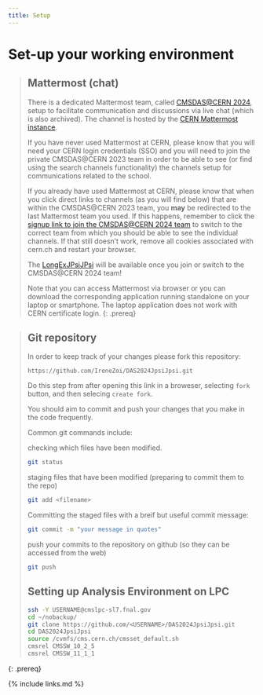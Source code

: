 ```yaml
---
title: Setup
---
```

# Set-up your working environment


> ## Mattermost (chat)
> There is a dedicated Mattermost team, called [CMSDAS@CERN 2024](https://mattermost.web.cern.ch/signup_user_complete/?id=7hedxbi647dbbqouez9449g3ba&md=link&sbr=su), setup to facilitate communication and discussions via live chat (which is also archived). The channel is hosted by the [CERN Mattermost instance](https://mattermost.web.cern.ch/).
> 
> If you have never used Mattermost at CERN, please know that you will need your CERN login credentials (SSO) and you will need to join the private CMSDAS@CERN 2023 team in order to be able to see (or find using the search channels functionality) the channels setup for communications related to the school.
> 
> If you already have used Mattermost at CERN, please know that when you click direct links to channels (as you will find below) that are within the CMSDAS@CERN 2023 team, you **may** be redirected to the last Mattermost team you used. If this happens, remember to click the [signup link to join the CMSDAS@CERN 2024 team](https://mattermost.web.cern.ch/signup_user_complete/?id=7hedxbi647dbbqouez9449g3ba&md=link&sbr=su) to switch to the correct team from which you should be able to see the individual channels. If that still doesn’t work, remove all cookies associated with cern.ch and restart your browser.
> 
> The [LongExJPsiJPsi](https://mattermost.web.cern.ch/cmsdaslpc2024/channels/longexjpsijpsi) will be available once you join or switch to the CMSDAS@CERN 2024 team!
> 
> Note that you can access Mattermost via browser or you can download the corresponding application running standalone on your laptop or smartphone. The laptop application does not work with CERN certificate login.
{: .prereq}

> ## Git repository
>
> In order to keep track of your changes please fork this repository:
> ~~~
> https://github.com/IreneZoi/DAS2024JpsiJpsi.git
> ~~~
> Do this step from after opening this link in a broweser, selecting `fork` button, and then selecing `create fork`.
> 
> You should aim to commit and push your changes that you make in the code frequently.
> 
> Common git commands include:
> 
> checking which files have been modified.
> ~~~bash
> git status
> ~~~
>
> staging files that have been modified (preparing to commit them to the repo)
> ~~~bash
> git add <filename>
> ~~~
> 
> Committing the staged files with a breif but useful commit message:
> ~~~bash
> git commit -m "your message in quotes"
> ~~~
> 
> push your commits to the repository on github (so they can be accessed from the web)
> ~~~bash
> git push
> ~~~
> 
> ## Setting up Analysis Environment on LPC
>
> ~~~bash
> ssh -Y USERNAME@cmslpc-sl7.fnal.gov
> cd ~/nobackup/
> git clone https://github.com/<USERNAME>/DAS2024JpsiJpsi.git
> cd DAS2024JpsiJpsi
> source /cvmfs/cms.cern.ch/cmsset_default.sh
> cmsrel CMSSW_10_2_5
> cmsrel CMSSW_11_1_1
> ~~~
>
{: .prereq}

{% include links.md %}
